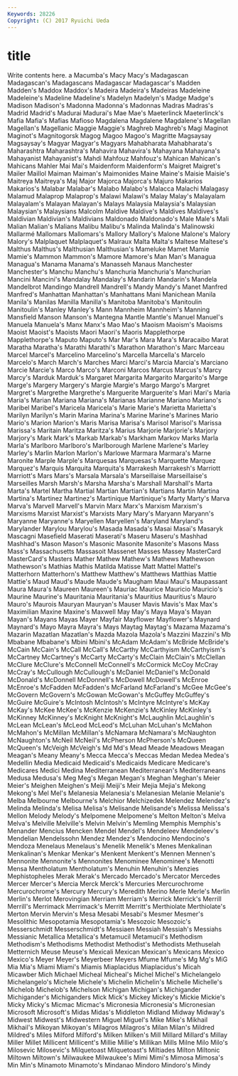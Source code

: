 ```yaml
---
Keywords: 28226 
Copyright: (C) 2017 Ryuichi Ueda
---
```


# title

Write contents here.
a Macumba's Macy
Macy's Madagascan Madagascan's Madagascans Madagascar Madagascar's Madden Madden's Maddox Maddox's
Madeira Madeira's Madeiras Madeleine Madeleine's Madeline Madeline's Madelyn Madelyn's Madge
Madge's Madison Madison's Madonna Madonna's Madonnas Madras Madras's Madrid Madrid's
Madurai Madurai's Mae Mae's Maeterlinck Maeterlinck's Mafia Mafia's Mafias Mafioso
Magdalena Magdalene Magdalene's Magellan Magellan's Magellanic Maggie Maggie's Maghreb Maghreb's
Magi Maginot Maginot's Magnitogorsk Magog Magoo Magoo's Magritte Magsaysay Magsaysay's
Magyar Magyar's Magyars Mahabharata Mahabharata's Maharashtra Maharashtra's Mahavira Mahavira's Mahayana
Mahayana's Mahayanist Mahayanist's Mahdi Mahfouz Mahfouz's Mahican Mahican's Mahicans Mahler
Mai Mai's Maidenform Maidenform's Maigret Maigret's Mailer Maillol Maiman Maiman's
Maimonides Maine Maine's Maisie Maisie's Maitreya Maitreya's Maj Major Majorca
Majorca's Majuro Makarios Makarios's Malabar Malabar's Malabo Malabo's Malacca Malachi
Malagasy Malamud Malaprop Malaprop's Malawi Malawi's Malay Malay's Malayalam Malayalam's
Malayan Malayan's Malays Malaysia Malaysia's Malaysian Malaysian's Malaysians Malcolm Maldive
Maldive's Maldives Maldives's Maldivian Maldivian's Maldivians Maldonado Maldonado's Male Male's
Mali Malian Malian's Malians Malibu Malibu's Malinda Malinda's Malinowski Mallarmé
Mallomars Mallomars's Mallory Mallory's Malone Malone's Malory Malory's Malplaquet Malplaquet's
Malraux Malta Malta's Maltese Maltese's Malthus Malthus's Malthusian Malthusian's Mameluke
Mamet Mamie Mamie's Mammon Mammon's Mamore Mamore's Man Man's Managua
Managua's Manama Manama's Manasseh Manaus Manchester Manchester's Manchu Manchu's Manchuria
Manchuria's Manchurian Mancini Mancini's Mandalay Mandalay's Mandarin Mandarin's Mandela Mandelbrot
Mandingo Mandrell Mandrell's Mandy Mandy's Manet Manfred Manfred's Manhattan Manhattan's
Manhattans Mani Manichean Manila Manila's Manilas Manilla Manilla's Manitoba Manitoba's
Manitoulin Manitoulin's Manley Manley's Mann Mannheim Mannheim's Manning Mansfield Manson
Manson's Mantegna Mantle Mantle's Manuel Manuel's Manuela Manuela's Manx Manx's
Mao Mao's Maoism Maoism's Maoisms Maoist Maoist's Maoists Maori Maori's
Maoris Mapplethorpe Mapplethorpe's Maputo Maputo's Mar Mar's Mara Mara's Maracaibo
Marat Maratha Maratha's Marathi Marathi's Marathon Marathon's Marc Marceau Marcel
Marcel's Marcelino Marcelino's Marcella Marcella's Marcelo Marcelo's March March's Marches
Marci Marci's Marcia Marcia's Marciano Marcie Marcie's Marco Marco's Marconi
Marcos Marcus Marcus's Marcy Marcy's Marduk Marduk's Margaret Margarita Margarito
Margarito's Marge Marge's Margery Margery's Margie Margie's Margo Margo's Margret
Margret's Margrethe Margrethe's Marguerite Marguerite's Mari Mari's Maria Maria's Marian
Mariana Mariana's Marianas Marianne Mariano Mariano's Maribel Maribel's Maricela Maricela's
Marie Marie's Marietta Marietta's Marilyn Marilyn's Marin Marina Marina's Marine
Marine's Marines Mario Mario's Marion Marion's Maris Marisa Marisa's Marisol
Marisol's Marissa Marissa's Maritain Maritza Maritza's Marius Marjorie Marjorie's Marjory
Marjory's Mark Mark's Markab Markab's Markham Markov Marks Marla Marla's
Marlboro Marlboro's Marlborough Marlene Marlene's Marley Marley's Marlin Marlon Marlon's
Marlowe Marmara Marmara's Marne Maronite Marple Marple's Marquesas Marquesas's Marquette
Marquez Marquez's Marquis Marquita Marquita's Marrakesh Marrakesh's Marriott Marriott's Mars
Mars's Marsala Marsala's Marseillaise Marseillaise's Marseilles Marsh Marsh's Marsha Marsha's
Marshall Marshall's Marta Marta's Martel Martha Martial Martian Martian's Martians
Martin Martina Martina's Martinez Martinez's Martinique Martinique's Marty Marty's Marva
Marva's Marvell Marvell's Marvin Marx Marx's Marxism Marxism's Marxisms Marxist
Marxist's Marxists Mary Mary's Maryann Maryann's Maryanne Maryanne's Maryellen Maryellen's
Maryland Maryland's Marylander Marylou Marylou's Masada Masada's Masai Masai's Masaryk
Mascagni Masefield Maserati Maserati's Maseru Maseru's Mashhad Mashhad's Mason Mason's
Masonic Masonite Masonite's Masons Mass Mass's Massachusetts Massasoit Massenet Masses
Massey MasterCard MasterCard's Masters Mather Mathew Mathew's Mathews Mathewson Mathewson's
Mathias Mathis Matilda Matisse Matt Mattel Mattel's Matterhorn Matterhorn's Matthew
Matthew's Matthews Matthias Mattie Mattie's Maud Maud's Maude Maude's Maugham
Maui Maui's Maupassant Maura Maura's Maureen Maureen's Mauriac Maurice Mauricio
Mauricio's Maurine Maurine's Mauritania Mauritania's Mauritius Mauritius's Mauro Mauro's Maurois
Mauryan Mauryan's Mauser Mavis Mavis's Max Max's Maximilian Maxine Maxine's
Maxwell May May's Maya Maya's Mayan Mayan's Mayans Mayas Mayer
Mayfair Mayflower Mayflower's Maynard Maynard's Mayo Mayra Mayra's Mays Maytag
Maytag's Mazama Mazama's Mazarin Mazatlan Mazatlan's Mazda Mazola Mazola's Mazzini
Mazzini's Mb Mbabane Mbabane's Mbini Mbini's McAdam McAdam's McBride McBride's
McCain McCain's McCall McCall's McCarthy McCarthyism McCarthyism's McCartney McCartney's McCarty
McCarty's McClain McClain's McClellan McClure McClure's McConnell McConnell's McCormick McCoy
McCray McCray's McCullough McCullough's McDaniel McDaniel's McDonald McDonald's McDonnell McDonnell's
McDowell McDowell's McEnroe McEnroe's McFadden McFadden's McFarland McFarland's McGee McGee's
McGovern McGovern's McGowan McGowan's McGuffey McGuffey's McGuire McGuire's McIntosh McIntosh's
McIntyre McIntyre's McKay McKay's McKee McKee's McKenzie McKenzie's McKinley McKinley's
McKinney McKinney's McKnight McKnight's McLaughlin McLaughlin's McLean McLean's McLeod McLeod's
McLuhan McLuhan's McMahon McMahon's McMillan McMillan's McNamara McNamara's McNaughton McNaughton's
McNeil McNeil's McPherson McPherson's McQueen McQueen's McVeigh McVeigh's Md Md's
Mead Meade Meadows Meagan Meagan's Meany Meany's Mecca Mecca's Meccas
Medan Medea Medea's Medellin Media Medicaid Medicaid's Medicaids Medicare Medicare's
Medicares Medici Medina Mediterranean Mediterranean's Mediterraneans Medusa Medusa's Meg Meg's
Megan Megan's Meghan Meghan's Meier Meier's Meighen Meighen's Meiji Meiji's
Meir Mejia Mejia's Mekong Mekong's Mel Mel's Melanesia Melanesia's Melanesian
Melanie Melanie's Melba Melbourne Melbourne's Melchior Melchizedek Melendez Melendez's Melinda
Melinda's Melisa Melisa's Melisande Melisande's Melissa Melissa's Mellon Melody Melody's
Melpomene Melpomene's Melton Melton's Melva Melva's Melville Melville's Melvin Melvin's
Memling Memphis Memphis's Menander Mencius Mencken Mendel Mendel's Mendeleev Mendeleev's
Mendelian Mendelssohn Mendez Mendez's Mendocino Mendocino's Mendoza Menelaus Menelaus's Menelik
Menelik's Menes Menkalinan Menkalinan's Menkar Menkar's Menkent Menkent's Mennen Mennen's
Mennonite Mennonite's Mennonites Menominee Menominee's Menotti Mensa Mentholatum Mentholatum's Menuhin
Menuhin's Menzies Mephistopheles Merak Merak's Mercado Mercado's Mercator Mercedes Mercer
Mercer's Mercia Merck Merck's Mercuries Mercurochrome Mercurochrome's Mercury Mercury's Meredith
Merino Merle Merle's Merlin Merlin's Merlot Merovingian Merriam Merriam's Merrick
Merrick's Merrill Merrill's Merrimack Merrimack's Merritt Merritt's Merthiolate Merthiolate's Merton
Mervin Mervin's Mesa Mesabi Mesabi's Mesmer Mesmer's Mesolithic Mesopotamia Mesopotamia's
Mesozoic Mesozoic's Messerschmidt Messerschmidt's Messiaen Messiah Messiah's Messiahs Messianic Metallica
Metallica's Metamucil Metamucil's Methodism Methodism's Methodisms Methodist Methodist's Methodists Methuselah
Metternich Meuse Meuse's Mexicali Mexican Mexican's Mexicans Mexico Mexico's Meyer
Meyer's Meyerbeer Meyers Mfume Mfume's Mg Mg's MiG Mia Mia's
Miami Miami's Miamis Miaplacidus Miaplacidus's Micah Micawber Mich Michael Micheal
Micheal's Michel Michel's Michelangelo Michelangelo's Michele Michele's Michelin Michelin's Michelle
Michelle's Michelob Michelob's Michelson Michigan Michigan's Michigander Michigander's Michiganders Mick
Mick's Mickey Mickey's Mickie Mickie's Micky Micky's Micmac Micmac's Micronesia
Micronesia's Micronesian Microsoft Microsoft's Midas Midas's Middleton Midland Midway Midway's
Midwest Midwest's Midwestern Miguel Miguel's Mike Mike's Mikhail Mikhail's Mikoyan
Mikoyan's Milagros Milagros's Milan Milan's Mildred Mildred's Miles Milford Milford's
Milken Milken's Mill Millard Millard's Millay Miller Millet Millicent Millicent's
Millie Millie's Millikan Mills Milne Milo Milo's Milosevic Milosevic's Milquetoast
Milquetoast's Miltiades Milton Miltonic Miltown Miltown's Milwaukee Milwaukee's Mimi Mimi's
Mimosa Mimosa's Min Min's Minamoto Minamoto's Mindanao Mindoro Mindoro's Mindy
